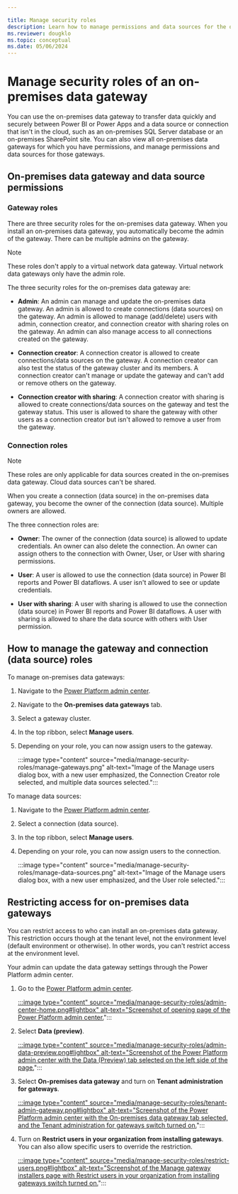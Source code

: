 ```yaml
---

title: Manage security roles 
description: Learn how to manage permissions and data sources for the on-premises data gateway.
ms.reviewer: dougklo
ms.topic: conceptual
ms.date: 05/06/2024
---
```


# Manage security roles of an on-premises data gateway

You can use the on-premises data gateway to transfer data quickly and securely between Power BI or Power Apps and a data source or connection that isn't in the cloud, such as an on-premises SQL Server database or an on-premises SharePoint site. You can also view all on-premises data gateways for which you have permissions, and manage permissions and data sources for those gateways.

## On-premises data gateway and data source permissions

### Gateway roles

There are three security roles for the on-premises data gateway. When you install an on-premises data gateway, you automatically become the admin of the gateway. There can be multiple admins on the gateway.

>[!Note]
>These roles don't apply to a virtual network data gateway. Virtual network data gateways only have the admin role.

The three security roles for the on-premises data gateway are:

* **Admin**: An admin can manage and update the on-premises data gateway. An admin is allowed to create connections (data sources) on the gateway. An admin is allowed to manage (add/delete) users with admin, connection creator, and connection creator with sharing roles on the gateway. An admin can also manage access to all connections created on the gateway.

* **Connection creator**: A connection creator is allowed to create connections/data sources on the gateway. A connection creator can also test the status of the gateway cluster and its members. A connection creator can't manage or update the gateway and can't add or remove others on the gateway.

* **Connection creator with sharing**: A connection creator with sharing is allowed to create connections/data sources on the gateway and test the gateway status. This user is allowed to share the gateway with other users as a connection creator but isn't allowed to remove a user from the gateway.

### Connection roles

>[!Note]
> These roles are only applicable for data sources created in the on-premises data gateway. Cloud data sources can't be shared.

When you create a connection (data source) in the on-premises data gateway, you become the owner of the connection (data source). Multiple owners are allowed.

The three connection roles are:

* **Owner**: The owner of the connection (data source) is allowed to update credentials. An owner can also delete the connection. An owner can assign others to the connection with Owner, User, or User with sharing permissions.  

* **User**: A user is allowed to use the connection (data source) in Power BI reports and Power BI dataflows. A user isn't allowed to see or update credentials.

* **User with sharing**: A user with sharing is allowed to use the connection (data source) in Power BI reports and Power BI dataflows. A user with sharing is allowed to share the data source with others with User permission.

## How to manage the gateway and connection (data source) roles

To manage on-premises data gateways:

1. Navigate to the [Power Platform admin center](https://admin.powerplatform.microsoft.com/ext/DataGateways).

2. Navigate to the **On-premises data gateways** tab.

3. Select a gateway cluster.

4. In the top ribbon, select **Manage users**.

5. Depending on your role, you can now assign users to the gateway.

   :::image type="content" source="media/manage-security-roles/manage-gateways.png" alt-text="Image of the Manage users dialog box, with a new user emphasized, the Connection Creator role selected, and multiple data sources selected.":::

To manage data sources:

1. Navigate to the [Power Platform admin center](https://admin.powerplatform.microsoft.com/ext/DataGateways).

2. Select a connection (data source).

3. In the top ribbon, select **Manage users**.

4. Depending on your role, you can now assign users to the connection.

   :::image type="content" source="media/manage-security-roles/manage-data-sources.png" alt-text="Image of the Manage users dialog box, with a new user emphasized, and the User role selected.":::

## Restricting access for on-premises data gateways

You can restrict access to who can install an on-premises data gateway. This restriction occurs though at the tenant level, not the environment level (default environment or otherwise). In other words, you can't restrict access at the environment level.

Your admin can update the data gateway settings through the Power Platform admin center.

1. Go to the [Power Platform admin center](https://aka.ms/ppac).

   [:::image type="content" source="media/manage-security-roles/admin-center-home.png#lightbox" alt-text="Screenshot of opening page of the Power Platform admin center.](media/manage-security-roles/admin-center-home.png)":::

2. Select **Data (preview)**.

   [:::image type="content" source="media/manage-security-roles/admin-data-preview.png#lightbox" alt-text="Screenshot of the Power Platform admin center with the Data (Preview) tab selected on the left side of the page.](media/manage-security-roles/admin-data-preview.png)":::

3. Select **On-premises data gateway** and turn on **Tenant administration for gateways**.

   [:::image type="content" source="media/manage-security-roles/tenant-admin-gateway.png#lightbox" alt-text="Screenshot of the Power Platform admin center with the On-premises data gateway tab selected, and the Tenant administration for gateways switch turned on.](media/manage-security-roles/tenant-admin-gateway.png)":::

4. Turn on **Restrict users in your organization from installing gateways**. You can also allow specific users to override the restriction.

   [:::image type="content" source="media/manage-security-roles/restrict-users.png#lightbox" alt-text="Screenshot of the Manage gateway installers page with Restrict users in your organization from installing gateways switch turned on.](media/manage-security-roles/restrict-users.png)":::
